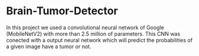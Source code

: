 # Brain-Tumor-Detector
In this project we used a convolutional neural network of Google (MobileNetV2) with more than 2.5 million of parameters. This CNN was conected with a output neural network which will predict the probabilities of a given image have a tumor or not.
